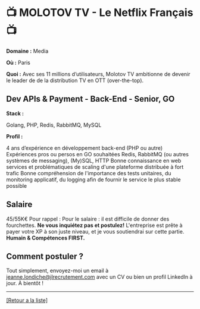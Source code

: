 # 📺 MOLOTOV  TV - Le Netflix Français 📺

**Domaine :** Media

**Où :** Paris

**Quoi :** Avec ses 11 millions d’utilisateurs, Molotov TV ambitionne de devenir le leader de de la distribution TV en OTT (over-the-top).

## Dev APIs & Payment - Back-End  - Senior, GO

**Stack :** 

Golang, PHP, Redis, RabbitMQ, MySQL

**Profil :** 

4 ans d’expérience en développement back-end (PHP ou autre)
Expériences pros ou persos en GO souhaitées
Redis, RabbitMQ (ou autres systèmes de messaging), (My)SQL, HTTP
Bonne connaissance en web services et problématiques de scaling d'une plateforme distribuée à fort trafic
Bonne compréhension de l'importance des tests unitaires, du monitoring applicatif, du logging afin de fournir le service le plus stable possible 

## Salaire

45/55K€
Pour rappel :  Pour le salaire : il est difficile de donner des fourchettes. **Ne vous inquiétez pas et postulez!** L'entreprise est prête à payer votre XP à son juste niveau, et je vous soutiendrai sur cette partie. **Humain & Compétences FIRST.**

## Comment postuler ?

Tout simplement, envoyez-moi un email à jeanne.londiche@jlrecrutement.com avec un CV ou bien un profil LinkedIn à jour. À bientôt ! 

----
<a href="https://github.com/jlondiche/job-board-php/blob/master/README.md">[Retour a la liste]</a>